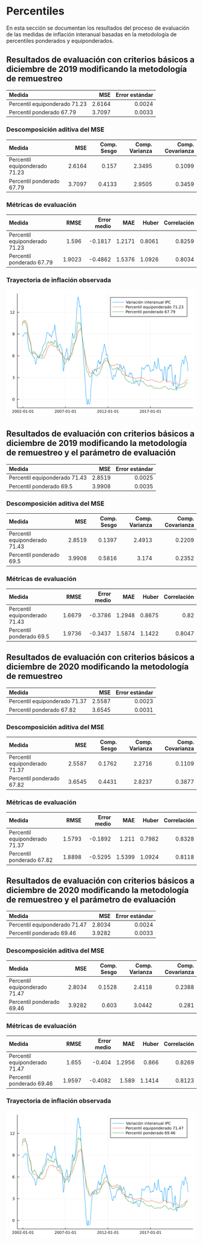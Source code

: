 # Percentiles 

En esta sección se documentan los resultados del proceso de evaluación de las medidas de inflación interanual basadas en la metodología de percentiles ponderados y equiponderados.

<!-- D19-36 -->
## Resultados de evaluación con criterios básicos a diciembre de 2019 modificando la metodología de remuestreo

| Medida                        |    MSE | Error estándar |
| :---------------------------- | -----: | -------------: |
| Percentil equiponderado 71.23 | 2.6164 |         0.0024 |
| Percentil ponderado 67.79     | 3.7097 |         0.0033 |

### Descomposición aditiva del MSE

| Medida                        |    MSE | Comp. Sesgo | Comp. Varianza | Comp. Covarianza |
| :---------------------------- | -----: | ----------: | -------------: | ---------------: |
| Percentil equiponderado 71.23 | 2.6164 |       0.157 |         2.3495 |           0.1099 |
| Percentil ponderado 67.79     | 3.7097 |      0.4133 |         2.9505 |           0.3459 |

### Métricas de evaluación 

| Medida                        |   RMSE | Error medio |    MAE |  Huber | Correlación |
| :---------------------------- | -----: | ----------: | -----: | -----: | ----------: |
| Percentil equiponderado 71.23 |  1.596 |     -0.1817 | 1.2171 | 0.8061 |      0.8259 |
| Percentil ponderado 67.79     | 1.9023 |     -0.4862 | 1.5376 | 1.0926 |      0.8034 |

### Trayectoria de inflación observada

![Trayectoria observada](images/Percentile/Optim-Percentile_EVALDATE=2019-12-01_PARAM_PERIOD=36.svg)



<!-- D19-60 -->
## Resultados de evaluación con criterios básicos a diciembre de 2019 modificando la metodología de remuestreo y el parámetro de evaluación

| Medida                        |    MSE | Error estándar |
| :---------------------------- | -----: | -------------: |
| Percentil equiponderado 71.43 | 2.8519 |         0.0025 |
| Percentil ponderado 69.5      | 3.9908 |         0.0035 |

### Descomposición aditiva del MSE

| Medida                        |    MSE | Comp. Sesgo | Comp. Varianza | Comp. Covarianza |
| :---------------------------- | -----: | ----------: | -------------: | ---------------: |
| Percentil equiponderado 71.43 | 2.8519 |      0.1397 |         2.4913 |           0.2209 |
| Percentil ponderado 69.5      | 3.9908 |      0.5816 |          3.174 |           0.2352 |

### Métricas de evaluación 

| Medida                        |   RMSE | Error medio |    MAE |  Huber | Correlación |
| :---------------------------- | -----: | ----------: | -----: | -----: | ----------: |
| Percentil equiponderado 71.43 | 1.6679 |     -0.3786 | 1.2948 | 0.8675 |        0.82 |
| Percentil ponderado 69.5      | 1.9736 |     -0.3437 | 1.5874 | 1.1422 |      0.8047 |



<!-- D20-36 -->
## Resultados de evaluación con criterios básicos a diciembre de 2020 modificando la metodología de remuestreo

| Medida                        |    MSE | Error estándar |
| :---------------------------- | -----: | -------------: |
| Percentil equiponderado 71.37 | 2.5587 |         0.0023 |
| Percentil ponderado 67.82     | 3.6545 |         0.0031 |

### Descomposición aditiva del MSE

| Medida                        |    MSE | Comp. Sesgo | Comp. Varianza | Comp. Covarianza |
| :---------------------------- | -----: | ----------: | -------------: | ---------------: |
| Percentil equiponderado 71.37 | 2.5587 |      0.1762 |         2.2716 |           0.1109 |
| Percentil ponderado 67.82     | 3.6545 |      0.4431 |         2.8237 |           0.3877 |

### Métricas de evaluación 

| Medida                        |   RMSE | Error medio |    MAE |  Huber | Correlación |
| :---------------------------- | -----: | ----------: | -----: | -----: | ----------: |
| Percentil equiponderado 71.37 | 1.5793 |     -0.1892 |  1.211 | 0.7982 |      0.8328 |
| Percentil ponderado 67.82     | 1.8898 |     -0.5295 | 1.5399 | 1.0924 |      0.8118 |



<!-- D20-60 -->
## Resultados de evaluación con criterios básicos a diciembre de 2020 modificando la metodología de remuestreo y el parámetro de evaluación

| Medida                        |    MSE | Error estándar |
| :---------------------------- | -----: | -------------: |
| Percentil equiponderado 71.47 | 2.8034 |         0.0024 |
| Percentil ponderado 69.46     | 3.9282 |         0.0033 |

### Descomposición aditiva del MSE

| Medida                        |    MSE | Comp. Sesgo | Comp. Varianza | Comp. Covarianza |
| :---------------------------- | -----: | ----------: | -------------: | ---------------: |
| Percentil equiponderado 71.47 | 2.8034 |      0.1528 |         2.4118 |           0.2388 |
| Percentil ponderado 69.46     | 3.9282 |       0.603 |         3.0442 |            0.281 |

### Métricas de evaluación 

| Medida                        |   RMSE | Error medio |    MAE |  Huber | Correlación |
| :---------------------------- | -----: | ----------: | -----: | -----: | ----------: |
| Percentil equiponderado 71.47 |  1.655 |      -0.404 | 1.2956 |  0.866 |      0.8269 |
| Percentil ponderado 69.46     | 1.9597 |     -0.4082 |  1.589 | 1.1414 |      0.8123 |

### Trayectoria de inflación observada

![Trayectoria observada](images/Percentile/Optim-Percentile_EVALDATE=2020-12-01_PARAM_PERIOD=60.svg)